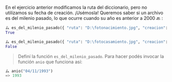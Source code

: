 En el ejercicio anterior modificamos la ruta del diccionario, pero no utilizamos su fecha de creación. ¡Usémosla! Queremos saber si un archivo es del milenio pasado, lo que ocurre cuando su año es anterior a 2000 :back: :

```python
ム es_del_milenio_pasado({ "ruta": "D:\fotonacimiento.jpg", "creacion": "14/09/1989" })
True

ム es_del_milenio_pasado({ "ruta": "D:\fotocasamiento.jpg", "creacion": "25/09/2017" })
False
```

> Definí la función `es_del_milenio_pasado`. Para hacer podés invocar la función `anio` que funciona así:
>
```python
ム anio("04/11/1993")
=> 1993
``` 

